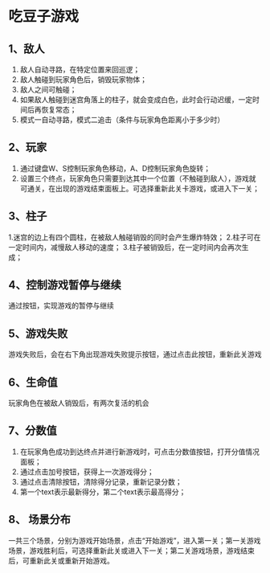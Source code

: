 # 吃豆子游戏
## 1、敌人
1. 敌人自动寻路，在特定位置来回巡逻；
2. 敌人触碰到玩家角色后，销毁玩家物体；
3. 敌人之间可触碰；
4. 如果敌人触碰到迷宫角落上的柱子，就会变成白色，此时会行动迟缓，一定时间后再恢复常态；
5. 模式一自动寻路，模式二追击（条件与玩家角色距离小于多少时）
## 2、玩家
1. 通过键盘W、S控制玩家角色移动，A、D控制玩家角色旋转；
2. 设置三个终点，玩家角色只需要到达其中一个位置（不触碰到敌人），游戏就可通关，在出现的游戏结束面板上。可选择重新此关卡游戏，或进入下一关；
## 3、柱子
1.迷宫的边上有四个圆柱，在被敌人触碰销毁的同时会产生爆炸特效；
2.柱子可在一定时间内，减慢敌人移动的速度；
3.柱子被销毁后，在一定时间内会再次生成；
## 4、控制游戏暂停与继续
通过按钮，实现游戏的暂停与继续
## 5、游戏失败
游戏失败后，会在右下角出现游戏失败提示按钮，通过点击此按钮，重新此关游戏
## 6、生命值
玩家角色在被敌人销毁后，有两次复活的机会
## 7、分数值
1. 在玩家角色成功到达终点并进行新游戏时，可点击分数值按钮，打开分值情况面板；
2. 通过点击加号按钮，获得上一次游戏得分；
3. 通过点击清除按钮，清除得分记录，重新记录分数；
4. 第一个text表示最新得分，第二个text表示最高得分；
## 8、 场景分布
一共三个场景，分别为游戏开始场景，点击“开始游戏”，进入第一关；第一关游戏场景，游戏胜利后，可选择重新此关或进入下一关；第二关游戏场景，游戏结束后，可重新此关或重新开始游戏。
